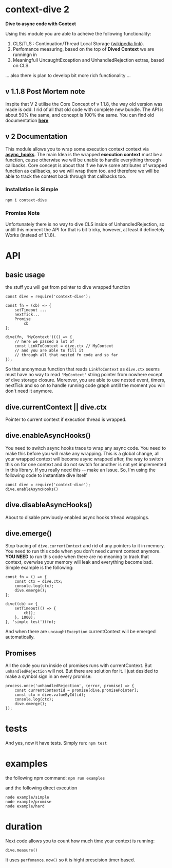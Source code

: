 # context-dive 2

**Dive to async code with Context**

Using this module you are able to acheive the following functionality:

1. CLS/TLS : Continuation/Thread Local Storage ([wikipedia link](https://en.wikipedia.org/wiki/Thread-local_storage)).
2. Perfomance measuring, based on the top of **Dived Context** we are runningn in
3. Meaningfull UncaughtException and UnhandledRejection extras, based on CLS.

... also there is plan to develop bit more rich functionality ...

## v 1.1.8 Post Mortem note

Inspite that V 2 utilise the Core Concept of v 1.1.8, the way old version was made is odd. I rid of all that old code with complete new bundle. The API is about 50% the same, and concept is 100% the same. You can find old documentation [**here**](https://github.com/wentout/dive/wiki/v-1.1.8-documentation)


## v 2 Documentation 

This module allows you to wrap some execution context context via **[async_hooks](https://nodejs.org/api/async_hooks.html)**. The main Idea is the wrapped **execution context** must be a function, cause otherwise we will be unable to handle everything through callbacks. Core concept is about that if we have some attributes of wrapped function as callbacks, so we will wrap them too, and therefore we will be able to track the context back through that callbacks too.


### Installation is Simple

```
npm i context-dive
```

### Promise Note
Unfortunately there is no way to dive CLS inside of UnhandledRejection, so untill this moment the API for that is bit tricky, however, at least it definetely Works (instead of 1.1.8).


# API

## basic usage

the stuff you will get from pointer to dive wrapped function

```JS
const dive = require('context-dive');

const fn = (cb) => {
	setTimeout ...
	nextTick...
	Promise
		cb
};

dive(fn, 'MyContext')(() => {
	// here we passed a lot of
	const LinkToContext = dive.ctx // MyContext
	// and you are able to fill it
	// through all that nested fn code and so far
});
```

So that anonymous function that reads `LinkToContext` as `dive.ctx` seems must have no way to read `'MyContext'` string pointer from nowhere except of dive storage closure. Moreover, you are able to use nested event, timers, nextTick and so on to handle running code graph untill the moment you will don't need it anymore.

## dive.currentContext || dive.ctx
Pointer to current context if execution thread is wrapped.


## dive.enableAsyncHooks()
You need to switch async hooks trace to wrap any async code.
You need to make this before you will make any wrapping.
This is a global change, all your wrapped context will become async wrapped after, the way to switch this on for one context and do not switch for another is not yet implemented in this library. If you really need this -- make an Issue.
So, I'm using the following code to instantiate dive itself

```
const dive = require('context-dive');
dive.enableAsyncHooks()
```

## dive.disableAsyncHooks()
About to disable previously enabled async hooks trhead wrappings.

## dive.emerge()
Stop tracing of `dive.currentContext` and rid of any pointers to it in memory. You need to run this code when you don't need current context anymore. **YOU NEED** to run this code when there are no meaning to track that context, overwise your memory will leak and everything become bad. Simple example is the following:

```
const fn = () => {
	const ctx = dive.ctx;
	console.log(ctx);
	dive.emerge();
};

dive((cb) => {
	setTimeout(() => {
		cb();
	}, 1000);
}, 'simple test')(fn);
```

And when there are `uncaughtException` currentContext will be emerged automatically.


## Promises
All the code you run inside of promises runs with currentContext. But `unhandledRejection` will not. But there are solution for it. I just desided to make a symbol sign in an every promise:

```
process.once('unhandledRejection', (error, promise) => {
	const currentContextId = promise[dive.promisePointer];
	const ctx = dive.valueById(id);
	console.log(ctx);
	dive.emerge();
});
```

# tests
And yes, now it have tests.
Simply run: `npm test`

# examples
the following npm command:
`npm run examples`

and the following direct execution
```
node example/simple
node example/promise
node example/hard
```

# duration
Next code allows you to count how much time your context is running:

```
dive.measure()
```
It uses `perfomance.now()` so it is hight prescision timer based.

